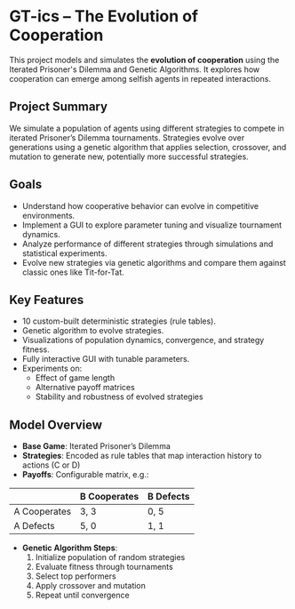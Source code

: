 # GT-ics – The Evolution of Cooperation

This project models and simulates the **evolution of cooperation** using the Iterated Prisoner's Dilemma and Genetic Algorithms. It explores how cooperation can emerge among selfish agents in repeated interactions.

## Project Summary

We simulate a population of agents using different strategies to compete in iterated Prisoner’s Dilemma tournaments. Strategies evolve over generations using a genetic algorithm that applies selection, crossover, and mutation to generate new, potentially more successful strategies.

## Goals

- Understand how cooperative behavior can evolve in competitive environments.
- Implement a GUI to explore parameter tuning and visualize tournament dynamics.
- Analyze performance of different strategies through simulations and statistical experiments.
- Evolve new strategies via genetic algorithms and compare them against classic ones like Tit-for-Tat.

## Key Features

- 10 custom-built deterministic strategies (rule tables).
- Genetic algorithm to evolve strategies.
- Visualizations of population dynamics, convergence, and strategy fitness.
- Fully interactive GUI with tunable parameters.
- Experiments on:
  - Effect of game length
  - Alternative payoff matrices
  - Stability and robustness of evolved strategies

## Model Overview

- **Base Game**: Iterated Prisoner’s Dilemma
- **Strategies**: Encoded as rule tables that map interaction history to actions (C or D)
- **Payoffs**: Configurable matrix, e.g.:

|            | B Cooperates | B Defects |
|------------|--------------|-----------|
| A Cooperates | 3, 3        | 0, 5     |
| A Defects    | 5, 0        | 1, 1     |

- **Genetic Algorithm Steps**:
  1. Initialize population of random strategies
  2. Evaluate fitness through tournaments
  3. Select top performers
  4. Apply crossover and mutation
  5. Repeat until convergence

